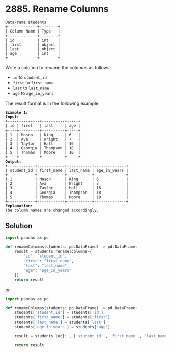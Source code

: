 # 2885. Rename Columns

```
DataFrame students
+-------------+--------+
| Column Name | Type   |
+-------------+--------+
| id          | int    |
| first       | object |
| last        | object |
| age         | int    |
+-------------+--------+
```

Write a solution to rename the columns as follows:

* `id` to `student_id`
* `first` to `first_name`
* `last` to `last_name`
* `age` to `age_in_years`

The result format is in the following example.

&#x20;

<pre><code><strong>Example 1:
</strong><strong>Input:
</strong>+----+---------+----------+-----+
| id | first   | last     | age |
+----+---------+----------+-----+
| 1  | Mason   | King     | 6   |
| 2  | Ava     | Wright   | 7   |
| 3  | Taylor  | Hall     | 16  |
| 4  | Georgia | Thompson | 18  |
| 5  | Thomas  | Moore    | 10  |
+----+---------+----------+-----+
<strong>Output:
</strong>+------------+------------+-----------+--------------+
| student_id | first_name | last_name | age_in_years |
+------------+------------+-----------+--------------+
| 1          | Mason      | King      | 6            |
| 2          | Ava        | Wright    | 7            |
| 3          | Taylor     | Hall      | 16           |
| 4          | Georgia    | Thompson  | 18           |
| 5          | Thomas     | Moore     | 10           |
+------------+------------+-----------+--------------+
<strong>Explanation: 
</strong>The column names are changed accordingly.
</code></pre>



## Solution

```python
import pandas as pd

def renameColumns(students: pd.DataFrame) -> pd.DataFrame:
    result = students.rename(columns={
        "id": "student_id",
        "first": "first_name",
        "last": "last_name",
        "age": "age_in_years"
    })
    return result
```

or

```python
import pandas as pd

def renameColumns(students: pd.DataFrame) -> pd.DataFrame:
    students['student_id'] = students['id']
    students['first_name'] = students['first']
    students['last_name'] = students['last']
    students['age_in_years'] = students['age']

    result = students.loc[: , ['student_id' , 'first_name' , 'last_name' , 'age_in_years']]

    return result
```



